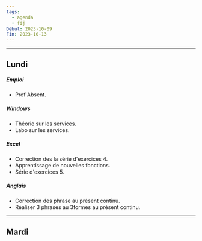 ```yaml
---
tags:
  - agenda
  - fij
Début: 2023-10-09
Fin: 2023-10-13
---
```

---
## Lundi
##### Emploi
- Prof Absent.
##### Windows
- Théorie sur les services.
- Labo sur les services.
##### Excel
- Correction des la série d'exercices 4.
- Apprentissage de nouvelles fonctions.
- Série d'exercices 5.
##### Anglais
- Correction des phrase au présent continu.
- Réaliser 3 phrases au 3formes au présent continu.

---

## Mardi 